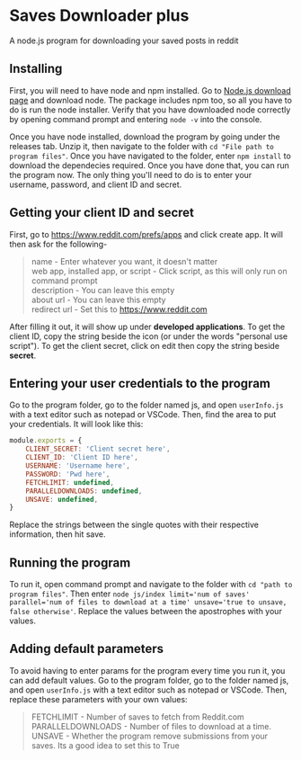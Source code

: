 # Saves Downloader plus
A node.js program for downloading your saved posts in reddit

## Installing
First, you will need to have node and npm installed. Go to [Node.js download page](https://nodejs.org/en/download/) and download node. The package includes npm too, so all you have to do is run the node installer. Verify that you have downloaded node correctly by opening command prompt and entering `node -v` into the console.

Once you have node installed, download the program by going under the releases tab. Unzip it, then navigate to the folder with `cd "File path to program files"`. Once you have navigated to the folder, enter `npm install` to download the dependecies required. Once you have done that, you can run the program now. The only thing you'll need to do is to enter your username, password, and client ID and secret.

## Getting your client ID and secret
First, go to <https://www.reddit.com/prefs/apps> and click create app. It will then ask for the following-

> name - Enter whatever you want, it doesn't matter  
> web app, installed app, or script - Click script, as this will only run on command prompt  
> description - You can leave this empty  
> about url - You can leave this empty  
> redirect url - Set this to https://www.reddit.com  

After filling it out, it will show up under **developed applications**. To get the client ID, copy the string beside the icon (or under the words "personal use script"). To get the client secret, click on edit then copy the string beside **secret**.

## Entering your user credentials to the program
Go to the program folder, go to the folder named js, and open `userInfo.js` with a text editor such as notepad or VSCode. Then, find the area to put your credentials. It will look like this:
```javascript
module.exports = {
	CLIENT_SECRET: 'Client secret here',
	CLIENT_ID: 'Client ID here',
	USERNAME: 'Username here',
	PASSWORD: 'Pwd here',
	FETCHLIMIT: undefined,
	PARALLELDOWNLOADS: undefined,
	UNSAVE: undefined,
}
```
Replace the strings between the single quotes with their respective information, then hit save.

## Running the program
To run it, open command prompt and navigate to the folder with `cd "path to program files"`.
Then enter `node js/index limit='num of saves' parallel='num of files to download at a time' unsave='true to unsave, false otherwise'`. Replace the values between the apostrophes with your values.

## Adding default parameters
To avoid having to enter params for the program every time you run it, you can add default values.
Go to the program folder, go to the folder named js, and open `userInfo.js` with a text editor such as notepad or VSCode.
Then, replace these parameters with your own values:
> FETCHLIMIT - Number of saves to fetch from Reddit.com
> PARALLELDOWNLOADS - Number of files to download at a time.
> UNSAVE - Whether the program remove submissions from your saves. Its a good idea to set this to True
